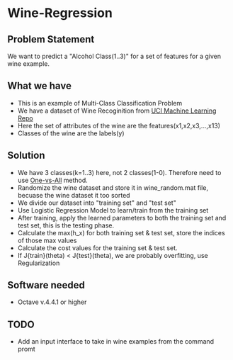 # Wine-Regression

## Problem Statement
We want to predict a "Alcohol Class(1..3)" for a set of features for a given wine example.

## What we have
* This is an example of Multi-Class Classification Problem
* We have a dataset of Wine Recoginition from [UCI Machine Learning Repo](https://archive.ics.uci.edu/ml/machine-learning-databases/wine/wine.data)
* Here the set of attributes of the wine are the features(x1,x2,x3,...,x13)
* Classes of the wine are the labels(y)

## Solution
* We have 3 classes(k=1..3) here, not 2 classes(1-0). Therefore need to use [One-vs-All](https://en.wikipedia.org/wiki/Multiclass_classification) method.
* Randomize the wine dataset and store it in wine_random.mat file, becuase the wine dataset it too sorted
* We divide our dataset into "training set" and "test set"
* Use Logistic Regression Model to learn/train from the training set
* After training, apply the learned parameters to both the training set and test set, this is the testing phase.
* Calculate the max(h_x) for both training set & test set, store the indices of those max values
* Calculate the cost values for the training set & test set.
* If J{train}(theta) < J{test}(theta), we are probably overfitting, use Regularization

## Software needed
* Octave v.4.4.1 or higher

## TODO
* Add an input interface to take in wine examples from the command promt




